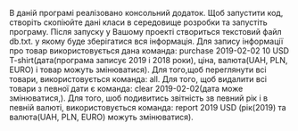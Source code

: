 В даній програмі реалізовано консольний додаток. Щоб запустити код, створіть скопіюйте дані класи в середовище розробки та запустіть програму.
Після запуску у Вашому проекті створиться текстовий файл db.txt. у якому буде зберігатися вся інформація. 
Для запису інформації про товар використовується дана команда: purchase 2019-02-02 10 USD T-shirt(дата(програма записує  2019 і 2018 роки), ціна, валюта(UAH, PLN, EURO) і товар можуть змінюватися).
Для того,щоб переглянути всі товари, використовується команда: all.
Для того, щоб видалити всі товари з певної дати є команда: clear 2019-02-02(дата може змінюватися,).
Для того, шоб подивитись звітність зв певний рік і в певній валюті, використовується команда: report 2019 USD  (рік(2019) та валюта(UAH, PLN, EURO) можуть змінюватися).
